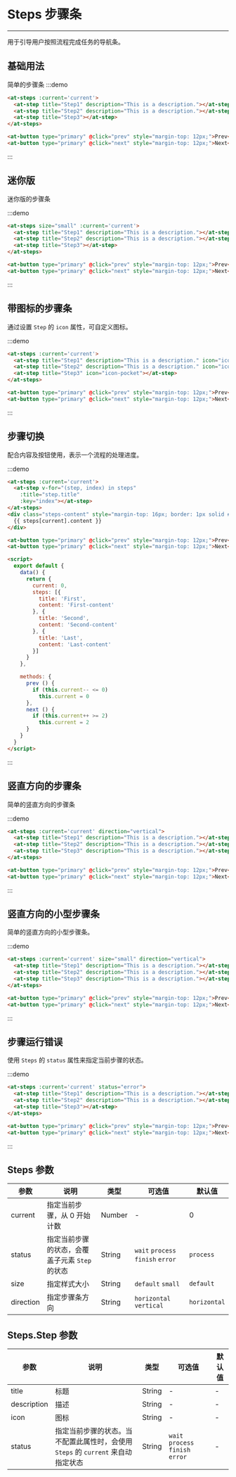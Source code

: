 
# Steps 步骤条

---

用于引导用户按照流程完成任务的导航条。

## 基础用法

简单的步骤条
:::demo
```html
<at-steps :current='current'>
  <at-step title="Step1" description="This is a description."></at-step>
  <at-step title="Step2" description="This is a description."></at-step>
  <at-step title="Step3"></at-step>
</at-steps>

<at-button type="primary" @click="prev" style="margin-top: 12px;">Prev</at-button>
<at-button type="primary" @click="next" style="margin-top: 12px;">Next</at-button>
```
:::

## 迷你版

迷你版的步骤条

:::demo
```html
<at-steps size="small" :current='current'>
  <at-step title="Step1" description="This is a description."></at-step>
  <at-step title="Step2" description="This is a description."></at-step>
  <at-step title="Step3"></at-step>
</at-steps>

<at-button type="primary" @click="prev" style="margin-top: 12px;">Prev</at-button>
<at-button type="primary" @click="next" style="margin-top: 12px;">Next</at-button>
```
:::

## 带图标的步骤条

通过设置 `Step` 的 `icon` 属性，可自定义图标。

:::demo
```html
<at-steps :current='current'>
  <at-step title="Step1" description="This is a description." icon="icon-user"></at-step>
  <at-step title="Step2" description="This is a description." icon="icon-airplay"></at-step>
  <at-step title="Step3" icon="icon-pocket"></at-step>
</at-steps>

<at-button type="primary" @click="prev" style="margin-top: 12px;">Prev</at-button>
<at-button type="primary" @click="next" style="margin-top: 12px;">Next</at-button>
```
:::

## 步骤切换

配合内容及按钮使用，表示一个流程的处理进度。

:::demo
```html
<at-steps :current='current'>
  <at-step v-for="(step, index) in steps"
    :title="step.title"
    :key="index"></at-step>
</at-steps>
<div class="steps-content" style="margin-top: 16px; border: 1px solid #e9e9e9; border-radius: 6px;background-color: #fafafa; min-height: 200px; text-align: center; padding-top:80px;">
  {{ steps[current].content }}
</div>

<at-button type="primary" @click="prev" style="margin-top: 12px;">Prev</at-button>
<at-button type="primary" @click="next" style="margin-top: 12px;">Next</at-button>

<script>
  export default {
    data() {
      return {
        current: 0,
        steps: [{
          title: 'First',
          content: 'First-content'
        }, {
          title: 'Second',
          content: 'Second-content'
        }, {
          title: 'Last',
          content: 'Last-content'
        }]
      }
    },

    methods: {
      prev () {
        if (this.current-- <= 0)
          this.current = 0
      },
      next () {
        if (this.current++ >= 2)
          this.current = 2
      }
    }
  }
</script>
```
:::

## 竖直方向的步骤条

简单的竖直方向的步骤条

:::demo
```html
<at-steps :current='current' direction="vertical">
  <at-step title="Step1" description="This is a description."></at-step>
  <at-step title="Step2" description="This is a description."></at-step>
  <at-step title="Step3" description="This is a description."></at-step>
</at-steps>

<at-button type="primary" @click="prev" style="margin-top: 12px;">Prev</at-button>
<at-button type="primary" @click="next" style="margin-top: 12px;">Next</at-button>
```
:::

## 竖直方向的小型步骤条

简单的竖直方向的小型步骤条。

:::demo
```html
<at-steps :current='current' size="small" direction="vertical">
  <at-step title="Step1" description="This is a description."></at-step>
  <at-step title="Step2" description="This is a description."></at-step>
  <at-step title="Step3" description="This is a description."></at-step>
</at-steps>

<at-button type="primary" @click="prev" style="margin-top: 12px;">Prev</at-button>
<at-button type="primary" @click="next" style="margin-top: 12px;">Next</at-button>
```
:::

## 步骤运行错误

使用 `Steps` 的 `status`  属性来指定当前步骤的状态。

:::demo
```html
<at-steps :current='current' status="error">
  <at-step title="Step1" description="This is a description."></at-step>
  <at-step title="Step2" description="This is a description."></at-step>
  <at-step title="Step3"></at-step>
</at-steps>

<at-button type="primary" @click="prev" style="margin-top: 12px;">Prev</at-button>
<at-button type="primary" @click="next" style="margin-top: 12px;">Next</at-button>
```
:::

## Steps 参数
| 参数      | 说明          | 类型      | 可选值                           | 默认值  |
|---------- |-------------- |---------- |--------------------------------  |-------- |
| current | 指定当前步骤，从 0 开始计数 | Number | - | 0 |
| status | 指定当前步骤的状态，会覆盖子元素 `Step` 的状态 | String | `wait` `process` `finish` `error` | `process` |
| size | 指定样式大小 | String | `default` `small` | `default` |
| direction | 指定步骤条方向 | String | `horizontal` `vertical` | `horizontal` |


## Steps.Step 参数
| 参数      | 说明          | 类型      | 可选值                           | 默认值  |
|---------- |-------------- |---------- |--------------------------------  |-------- |
| title | 标题 | String | - | - |
| description | 描述 | String | - | - |
| icon | 图标 | String | - | - |
| status | 指定当前步骤的状态。当不配置此属性时，会使用 `Steps` 的 `current` 来自动指定状态 | String | `wait` `process` `finish` `error` | - |

<script>
  export default {
    data() {
      return {
        current: 0,
        steps: [{
          title: 'First',
          content: 'First-content'
        }, {
          title: 'Second',
          content: 'Second-content'
        }, {
          title: 'Last',
          content: 'Last-content'
        }]
      }
    },

    methods: {
      prev () {
        if (this.current-- <= 0)
          this.current = 0
      },
      next () {
        if (this.current++ >= 2)
          this.current = 2
      }
    }
  }
</script>
